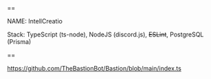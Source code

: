 ==

NAME: IntellCreatio

Stack: TypeScript (ts-node), NodeJS (discord.js), ~~ESLint~~, PostgreSQL (Prisma)

==

https://github.com/TheBastionBot/Bastion/blob/main/index.ts
